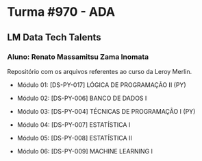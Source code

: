 # Turma #970 - ADA 
## LM Data Tech Talents
### Aluno: Renato Massamitsu Zama Inomata

Repositório com os arquivos referentes ao curso da Leroy Merlin.

* Módulo 01: [DS-PY-017] LÓGICA DE PROGRAMAÇÃO II (PY)

* Módulo 02: [DS-PY-006] BANCO DE DADOS I

* Módulo 03: [DS-PY-004] TÉCNICAS DE PROGRAMAÇÃO I (PY)

* Módulo 04: [DS-PY-007] ESTATÍSTICA I

* Módulo 05: [DS-PY-008] ESTATÍSTICA II

* Módulo 06: [DS-PY-009] MACHINE LEARNING I